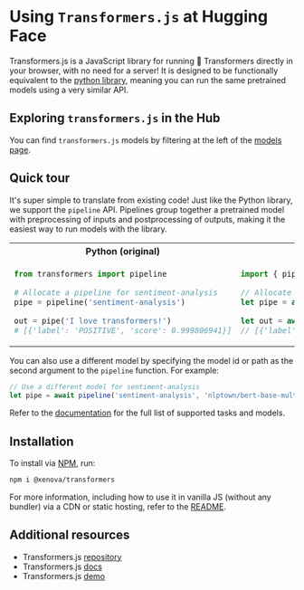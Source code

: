 # Using `Transformers.js` at Hugging Face

Transformers.js is a JavaScript library for running 🤗 Transformers directly in your browser, with no need for a server! It is designed to be functionally equivalent to the [python library](https://github.com/huggingface/transformers), meaning you can run the same pretrained models using a very similar API.

## Exploring `transformers.js` in the Hub

You can find `transformers.js` models by filtering at the left of the [models page](https://huggingface.co/models?library=transformers.js).



## Quick tour


It's super simple to translate from existing code! Just like the Python library, we support the `pipeline` API. Pipelines group together a pretrained model with preprocessing of inputs and postprocessing of outputs, making it the easiest way to run models with the library.

<table>
<tr>
<th width="440px" align="center"><b>Python (original)</b></th>
<th width="440px" align="center"><b>Javascript (ours)</b></th>
</tr>
<tr>
<td>

```python
from transformers import pipeline

# Allocate a pipeline for sentiment-analysis
pipe = pipeline('sentiment-analysis')

out = pipe('I love transformers!')
# [{'label': 'POSITIVE', 'score': 0.999806941}]
```

</td>
<td>

```javascript
import { pipeline } from '@xenova/transformers';

// Allocate a pipeline for sentiment-analysis
let pipe = await pipeline('sentiment-analysis');

let out = await pipe('I love transformers!');
// [{'label': 'POSITIVE', 'score': 0.999817686}]
```

</td>
</tr>
</table>


You can also use a different model by specifying the model id or path as the second argument to the `pipeline` function. For example:
```javascript
// Use a different model for sentiment-analysis
let pipe = await pipeline('sentiment-analysis', 'nlptown/bert-base-multilingual-uncased-sentiment');
```

Refer to the [documentation](https://huggingface.co/docs/transformers.js) for the full list of supported tasks and models.

## Installation

To install via [NPM](https://www.npmjs.com/package/@xenova/transformers), run:
```bash
npm i @xenova/transformers
```

For more information, including how to use it in vanilla JS (without any bundler) via a CDN or static hosting, refer to the [README](https://github.com/xenova/transformers.js/blob/main/README.md#installation).


## Additional resources

* Transformers.js [repository](https://github.com/xenova/transformers.js)
* Transformers.js [docs](https://huggingface.co/docs/transformers.js)
* Transformers.js [demo](https://xenova.github.io/transformers.js/)
